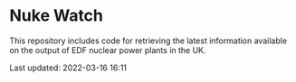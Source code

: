 # Nuke Watch

This repository includes code for retrieving the latest information available on the output of EDF nuclear power plants in the UK.

Last updated: 2022-03-16 16:11